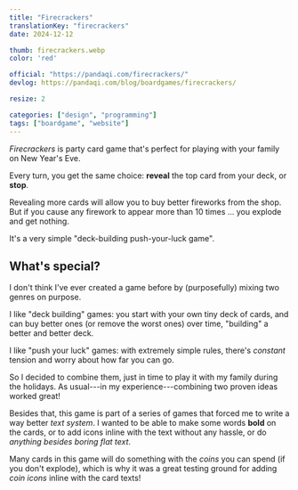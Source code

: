 ```yaml
---
title: "Firecrackers"
translationKey: "firecrackers"
date: 2024-12-12

thumb: firecrackers.webp
color: 'red'

official: "https://pandaqi.com/firecrackers/"
devlog: https://pandaqi.com/blog/boardgames/firecrackers/

resize: 2

categories: ["design", "programming"]
tags: ["boardgame", "website"]
---
```


_Firecrackers_ is party card game that's perfect for playing with your family on New Year's Eve.

Every turn, you get the same choice: **reveal** the top card from your deck, or **stop**.

Revealing more cards will allow you to buy better fireworks from the shop. But if you cause any firework to appear more than 10 times ... you explode and get nothing.

It's a very simple "deck-building push-your-luck game".

## What's special?

I don't think I've ever created a game before by (purposefully) mixing two genres on purpose.

I like "deck building" games: you start with your own tiny deck of cards, and can buy better ones (or remove the worst ones) over time, "building" a better and better deck.

I like "push your luck" games: with extremely simple rules, there's _constant_ tension and worry about how far you can go.

So I decided to combine them, just in time to play it with my family during the holidays. As usual---in my experience---combining two proven ideas worked great!

Besides that, this game is part of a series of games that forced me to write a way better _text system_. I wanted to be able to make some words **bold** on the cards, or to add icons inline with the text without any hassle, or do _anything besides boring flat text_.

Many cards in this game will do something with the _coins_ you can spend (if you don't explode), which is why it was a great testing ground for adding _coin icons_ inline with the card texts!